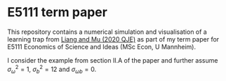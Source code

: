 # E5111 term paper 
This repository contains a numerical simulation and visualisation of a learning trap from [Liang and Mu (2020 QJE)](https://academic.oup.com/qje/article-abstract/135/1/389/5584350) as part of my term paper for E5111 Economics of Science and Ideas (MSc Econ, U Mannheim).

I consider the example from section II.A of the paper and further assume $\sigma_\omega^2 = 1$,
$\sigma_b^2 = 12$ and $\sigma_{\omega b} = 0$.
